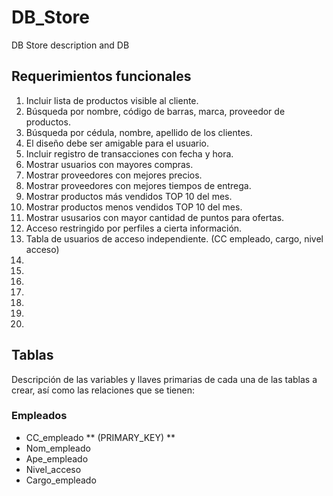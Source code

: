 # DB_Store
DB Store description and DB
## Requerimientos funcionales ##
1. Incluir lista de productos visible al cliente.
2. Búsqueda por nombre, código de barras, marca, proveedor de productos.
3. Búsqueda por cédula, nombre, apellido de los clientes.
4. El diseño debe ser amigable para el usuario.
5. Incluir registro de transacciones con fecha y hora.
6. Mostrar usuarios con mayores compras.
7. Mostrar proveedores con mejores precios.
8. Mostrar proveedores con mejores tiempos de entrega.
9. Mostrar productos más vendidos TOP 10 del mes.
10. Mostrar productos menos vendidos TOP 10 del mes.
11. Mostrar ususarios con mayor cantidad de puntos para ofertas.
12. Acceso restringido por perfiles a cierta información.
13. Tabla de usuarios de acceso independiente. (CC empleado, cargo, nivel acceso)
14. 
15.
16. 
17. 
18. 
19. 
20. 

## Tablas ##

Descripción de las variables y llaves primarias de cada una de las tablas a crear, así como las relaciones que se tienen:

### Empleados
* CC_empleado ** (PRIMARY_KEY) **
* Nom_empleado
* Ape_empleado
* Nivel_acceso
* Cargo_empleado
